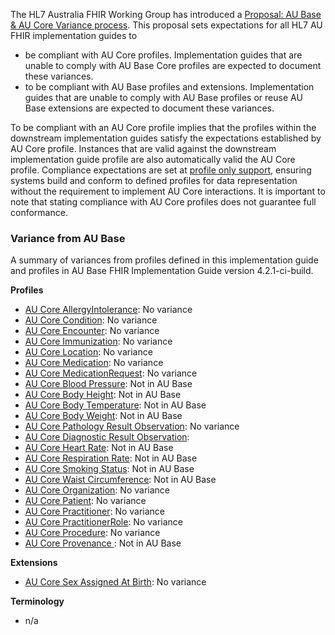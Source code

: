 The HL7 Australia FHIR Working Group has introduced a [Proposal: AU Base & AU Core Variance process](https://confluence.hl7.org/pages/viewpage.action?pageId=227217286). This proposal sets expectations for all HL7 AU FHIR implementation guides to 
- be compliant with AU Core profiles. Implementation guides that are unable to comply with AU Base Core profiles are expected to document these variances.
- to be compliant with AU Base profiles and extensions. Implementation guides that are unable to comply with AU Base profiles or reuse AU Base extensions are expected to document these variances.

To be compliant with an AU Core profile implies that the profiles within the downstream implementation guides satisfy the expectations established by AU Core profile. Instances that are valid against the downstream implementation guide profile are also automatically valid the AU Core profile. Compliance expectations are set at [profile only support](general-requirements.html#profile-only-support), ensuring systems build and conform to defined profiles for data representation without the requirement to implement AU Core interactions. It is important to note that stating compliance with AU Core profiles does not guarantee full conformance.  

### Variance from AU Base
A summary of variances from profiles defined in this implementation guide and profiles in AU Base FHIR Implementation Guide version 4.2.1-ci-build.

**Profiles**
- [AU Core AllergyIntolerance](https://build.fhir.org/ig/hl7au/au-fhir-core/StructureDefinition-au-core-allergyintolerance.html): No variance
- [AU Core Condition](https://build.fhir.org/ig/hl7au/au-fhir-core/StructureDefinition-au-core-condition.html): No variance
- [AU Core Encounter](https://build.fhir.org/ig/hl7au/au-fhir-core/StructureDefinition-au-core-encounter.html): No variance
- [AU Core Immunization](https://build.fhir.org/ig/hl7au/au-fhir-core/StructureDefinition-au-core-immunization.html): No variance
- [AU Core Location](https://build.fhir.org/ig/hl7au/au-fhir-core/StructureDefinition-au-core-location.html): No variance
- [AU Core Medication](https://build.fhir.org/ig/hl7au/au-fhir-core/StructureDefinition-au-core-medication.html): No variance 
- [AU Core MedicationRequest](https://build.fhir.org/ig/hl7au/au-fhir-core/StructureDefinition-au-core-medicationrequest.html): No variance 
- [AU Core Blood Pressure](https://build.fhir.org/ig/hl7au/au-fhir-core/StructureDefinition-au-core-bloodpressure.html): Not in AU Base
- [AU Core Body Height](https://build.fhir.org/ig/hl7au/au-fhir-core/StructureDefinition-au-core-bodyheight.html): Not in AU Base
- [AU Core Body Temperature](https://build.fhir.org/ig/hl7au/au-fhir-core/StructureDefinition-au-core-bodytemp.html): Not in AU Base
- [AU Core Body Weight](https://build.fhir.org/ig/hl7au/au-fhir-core/StructureDefinition-au-core-bodyweight.html): Not in AU Base
- [AU Core Pathology Result Observation](https://build.fhir.org/ig/hl7au/au-fhir-core/StructureDefinition-au-core-diagnosticresult-path.html): No variance
- [AU Core Diagnostic Result Observation](https://build.fhir.org/ig/hl7au/au-fhir-core/StructureDefinition-au-core-diagnosticresult.html): 
- [AU Core Heart Rate](https://build.fhir.org/ig/hl7au/au-fhir-core/StructureDefinition-au-core-heartrate.html):  Not in AU Base
- [AU Core Respiration Rate](https://build.fhir.org/ig/hl7au/au-fhir-core/StructureDefinition-au-core-resprate.html): Not in AU Base
- [AU Core Smoking Status](https://build.fhir.org/ig/hl7au/au-fhir-core/StructureDefinition-au-core-smokingstatus.html): Not in AU Base
- [AU Core Waist Circumference](https://build.fhir.org/ig/hl7au/au-fhir-core/StructureDefinition-au-core-waistcircum.html): Not in AU Base
- [AU Core Organization](https://build.fhir.org/ig/hl7au/au-fhir-core/StructureDefinition-au-core-organization.html): No variance
- [AU Core Patient](https://build.fhir.org/ig/hl7au/au-fhir-core/StructureDefinition-au-core-patient.html): No variance
- [AU Core Practitioner](https://build.fhir.org/ig/hl7au/au-fhir-core/StructureDefinition-au-core-practitioner.html): No variance
- [AU Core PractitionerRole](https://build.fhir.org/ig/hl7au/au-fhir-core/StructureDefinition-au-core-practitionerrole.html): No variance
- [AU Core Procedure](https://build.fhir.org/ig/hl7au/au-fhir-core/StructureDefinition-au-core-procedure.html): No variance
- [AU Core Provenance ](https://build.fhir.org/ig/hl7au/au-fhir-core/StructureDefinition-au-core-provenance.html): Not in AU Base

**Extensions**
- [AU Core Sex Assigned At Birth](https://build.fhir.org/ig/hl7au/au-fhir-core/StructureDefinition-au-core-rsg-sexassignedab.html): No variance

**Terminology**
- n/a 